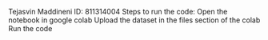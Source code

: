 Tejasvin Maddineni ID: 811314004
Steps to run the code:
Open the notebook in google colab
Upload the dataset in the files section of the colab
Run the code
